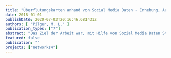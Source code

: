 ```yaml
---
title: "Überflutungskarten anhand von Social Media Daten - Erhebung, Auswertung und Validierung am Beispiel von zwei Starkregenereignissen in Berlin"
date: 2018-01-01
publishDate: 2020-07-03T20:16:46.681431Z
authors: [ "Pilger, M. L." ]
publication_types: ["7"]
abstract: "Das Ziel der Arbeit war, mit Hilfe von Sozial Media Daten Starkregenereignisse auszuwerten und Überflutungskarten zu erstellen. Da Starkregen in Deutschland in Zukunft häufiger auftreten wird, erscheint es sinnvoll, Methoden zu entwickeln, die, auch perspektivisch proaktiv, bei der Auswertung, Lokalisierung und Ausmaß von Ereignissen helfen können. Das Konzept, Social Media Daten zu nutzen, ist nicht neu. Es ist als „Crowdsourcing“ bekannt und wird bereits seit Jahren in vielen Bereichen eingesetzt. Es wurden insgesamt zwei Starkregenereignisse zur Untersuchung ausgewählt. Das erste Ereignis fand vom 29.06.2017 bis zum 30.06.2017 statt. Das zweite Ereignis ging vom 22.07.2017 bis zum 29.07.2107. Die Regenmengen der beiden Regenereignisse wurden mithilfe von Regenschreiberdaten der Stadt Berlin ausgewertet. Die Social Media Daten wurden von den Plattformen Facebook, Twitter, YouTube und Google gesammelt, entsprechenden Orten in Berlin zugeordnet und ausgewertet. Mit diesen Daten ließen sich Überflutungskarten erstellen. Hinzu kamen die Einsatzdaten der Berliner Feuerwehr im Rahmen dieser Ereignisse. Die anhand der Social Media Daten erhaltenen Überflutungsdaten wurden mit den Regenschreiberdaten und den Feuerwehreinsatzdaten abgeglichen und auf ihre Korrelationen untersucht. Die drei Datensätze für sich alleine genommen haben Vorteile und Nachteile ergänzen sich aber gegenseitig sehr gut. Bei einem Abgleich lässt sich dann ein Ereignis gut in seiner Länge und in seinem Ausmaß beschreiben. Die entwickelte Methode kann als direkter Überflutungsnachweis unter Beachtung von Einschränkungen, wie Bildqualität oder Zuordenbarkeit von Social Media Daten, dienen. Darüber hinaus bietet die Nutzung von Social Media Daten eine gute Ergänzung und Möglichkeit zur Validierung und Kalibrierung von Überflutungsmodellen."
featured: false
publication: ""
projects: ["networks4"]
---
```


